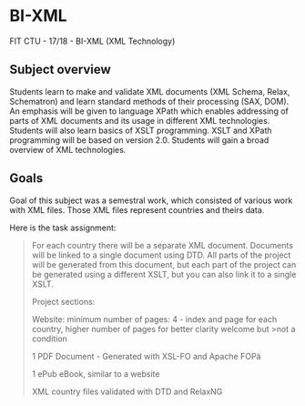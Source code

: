 # BI-XML
FIT CTU - 17/18 - BI-XML (XML Technology)

## Subject overview
Students learn to make and validate XML documents (XML Schema, Relax, Schematron) and learn standard methods of their processing (SAX, DOM). An emphasis will be given to language XPath which enables addressing of parts of XML documents and its usage in different XML technologies. Students will also learn basics of XSLT programming. XSLT and XPath programming will be based on version 2.0. Students will gain a broad overview of XML technologies.

## Goals
Goal of this subject was a semestral work, which consisted of various work with XML files. Those XML files represent countries and theirs data.

Here is the task assignment:

>For each country there will be a separate XML document. Documents will be linked to a single document using DTD. All parts of the project will be generated from this document, but each part of the project can be generated using a different XSLT, but you can also link it to a single XSLT.
>
>Project sections:
>
>Website: minimum number of pages: 4 - index and page for each country, higher number of pages for better clarity welcome but >not a condition
>
>1 PDF Document - Generated with XSL-FO and Apache FOPä
>
>1 ePub eBook, similar to a website
>
>XML country files validated with DTD and RelaxNG
